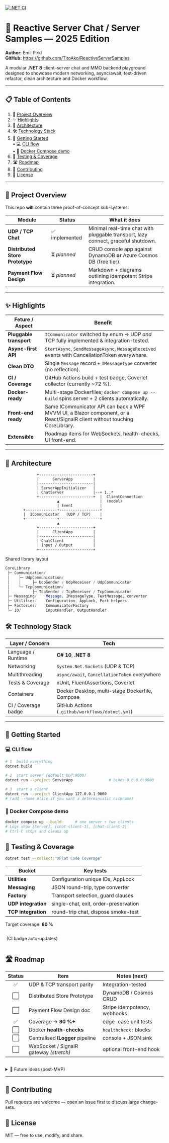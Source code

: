[![.NET CI](https://github.com/TitoAko/ReactiveServerSamples/actions/workflows/dotnet.yml/badge.svg)](https://github.com/TitoAko/ReactiveServerSamples/actions/workflows/dotnet.yml)

# 💬 Reactive Server Chat / Server Samples — 2025 Edition

**Author:** Emil Pirkl  
**GitHub:** <https://github.com/TitoAko/ReactiveServerSamples>

A modular **.NET 8** client–server chat and MMO backend playground designed to showcase modern networking, async/await, test-driven refactor, clean architecture and Docker workflow.

---

## 📋 Table of Contents
1. 📜 [Project Overview](#project-overview)  
2. ✨ [Highlights](#highlights)  
3. 🧱 [Architecture](#architecture)  
4. 🛠️ [Technology Stack](#technology-stack)  
5. 🚀 [Getting Started](#getting-started)  
   • 💻 [CLI flow](#cli-flow)  
   • 🐳 [Docker Compose demo](#docker-compose-demo)  
6. 🧪 [Testing & Coverage](#testing--coverage)  
7. 🛣️ [Roadmap](#roadmap)  
8. 🤝 [Contributing](#contributing)  
9. 📜 [License](#license)  

---

## 📜 Project Overview
This repo **will** contain three proof-of-concept sub-systems:

| Module | Status | What it does |
|--------|--------|--------------|
| **UDP / TCP Chat** | ✅ implemented | Minimal real-time chat with pluggable transport, lazy connect, graceful shutdown. |
| **Distributed Store Prototype** | ⏳ *planned* | CRUD console app against DynamoDB **or** Azure Cosmos DB (free tier). |
| **Payment Flow Design** | ⏳ *planned* | Markdown + diagrams outlining idempotent Stripe integration. |

---

## ✨ Highlights

| Feture / Aspect | Benefit |
|------|--------------------------|
| **Pluggable transport** | `ICommunicator` switched by enum → UDP *and* TCP fully implemented & integration-tested. |
| **Async-first API** | `StartAsync`, `SendMessageAsync`, `MessageReceived` events with CancellationToken everywhere. |
| **Clean DTO** | Single `Message` record + `IMessageType` converter (no reflection). |
| **CI / Coverage** | GitHub Actions build + test badge, Coverlet collector (currently ~72 %). |
| **Docker-ready** | Multi-stage Dockerfiles; `docker compose up --build` spins server + 2 clients automatically. |
| **Front-end ready** | Same ICommunicator API can back a WPF MVVM UI, a Blazor component, or a React/SignalR client without touching CoreLibrary. |
| **Extensible** | Roadmap items for WebSockets, health-checks, UI front-end. |

---

## 🧱 Architecture

```text
              +------------------------+
              |      ServerApp         |
              |------------------------|
              | ServerAppInitializer   |
              | ChatServer             |--+ 1..*
              +------------------------+  |  ClientConnection
                       ▲                  |  (model)
                       | Event            |
        +--------------+------------------+
        |  ICommunicator   (UDP / TCP)    |
        +--------------+------------------+
                       ▲
              +------------------------+
              |      ClientApp         |
              |------------------------|
              | ChatClient             |
              | Input / Output         |
              +------------------------+
```
Shared library layout
```mathematica
CoreLibrary
 ├─ Communication/
 │    ├─ UdpCommunication/
 │    │     ├─ UdpSender / UdpReceiver / UdpCommunicator
 │    └─ TcpCommunication/
 │          ├─ TcpSender / TcpReceiver / TcpCommunicator
 ├─ Messaging/    Message, IMessageType, TextMessage, converter
 ├─ Utilities/    Configuration, AppLock, Port helpers
 ├─ Factories/    CommunicatorFactory
 └─ IO/           InputHandler, OutputHandler
```
## 🛠️ Technology Stack

| Layer / Concern      | Tech                                                  |
|----------------------|-------------------------------------------------------|
| Language / Runtime   | **C# 10**, **.NET 8**                                 |
| Networking           | `System.Net.Sockets` (UDP & TCP)                      |
| Multithreading       | `async/await`, `CancellationToken` everywhere         |
| Tests & Coverage     | xUnit, FluentAssertions, Coverlet                     |
| Containers           | Docker Desktop, multi-stage Dockerfile, Compose       |
| CI / Coverage badge  | GitHub Actions (`.github/workflows/dotnet.yml`)       |

---

## 🚀 Getting Started
### 💻 CLI flow
```bash
# 1  build everything
dotnet build

# 2  start server (default UDP:9000)
dotnet run --project ServerApp                # binds 0.0.0.0:9000

# 3  start a client
dotnet run --project ClientApp 127.0.0.1 9000
# (add --name Alice if you want a deterministic nickname)
```
### 🐳 Docker Compose demo
```bash
docker compose up --build      # one server + two clients
# Logs show [Server], [chat-client-1], [chat-client-2]
# Ctrl-C stops and cleans up
```
## 🧪 Testing & Coverage
```bash
dotnet test --collect:"XPlat Code Coverage"
```

| Bucket            | Key tests                                        |
|-------------------|--------------------------------------------------|
| **Utilities**     | Configuration unique IDs, AppLock                |
| **Messaging**     | JSON round-trip, type converter                  |
| **Factory**       | Transport selection, guard clauses               |
| **UDP integration** | single-chat, exit, order-preservation           |
| **TCP integration** | round-trip chat, dispose smoke-test             |

Target coverage: **80 %**
```
```
&nbsp;(CI badge auto-updates)
```
```
## 🛣️ Roadmap

| Status | Item                                   | Notes (next)                  |
|:------:|----------------------------------------|-------------------------------|
| ✅     | UDP & TCP transport parity             | Integration-tested            |
| ⬜     | Distributed Store Prototype            | DynamoDB / Cosmos CRUD        |
| ⬜     | Payment Flow Design doc                | Stripe idempotency, webhooks  |
| ✅     | Coverage → **80 %+**                   | edge-case unit tests          |
| ⬜     | Docker **health-checks**               | `healthcheck:` blocks         |
| ⬜     | Centralised **ILogger** pipeline       | console + JSON sink           |
| ⬜     | WebSocket / SignalR gateway _(stretch)_ | optional front-end hook       |

```
```
<details>
<summary>🔮 Future ideas (post-MVP)</summary>

| Idea                                 | Rationale / value-add                 |
|--------------------------------------|---------------------------------------|
| **Observability** via Prometheus     | scrape UDP/TCP packet/sec, GC stats   |
| **gRPC micro-service demo**          | show modern binary RPC vs. REST       |
| **Kubernetes Helm chart**            | production-grade deployment example   |
| **Auth** with JWT & IdentityServer   | secure endpoints for real accounts    |
| **Front-end samples**  (XAML, WinForms, React/TS) | prove UI layers can swap in via same API|
</details>

---


## 🤝 Contributing
Pull requests are welcome — open an issue first to discuss large change-sets.

## 📜 License
MIT — free to use, modify, and share.

